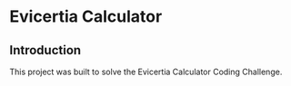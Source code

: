 # Evicertia Calculator

## Introduction

This project was built to solve the Evicertia Calculator Coding Challenge.
